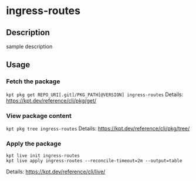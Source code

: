 # ingress-routes

## Description
sample description

## Usage

### Fetch the package
`kpt pkg get REPO_URI[.git]/PKG_PATH[@VERSION] ingress-routes`
Details: https://kpt.dev/reference/cli/pkg/get/

### View package content
`kpt pkg tree ingress-routes`
Details: https://kpt.dev/reference/cli/pkg/tree/

### Apply the package
```
kpt live init ingress-routes
kpt live apply ingress-routes --reconcile-timeout=2m --output=table
```
Details: https://kpt.dev/reference/cli/live/
